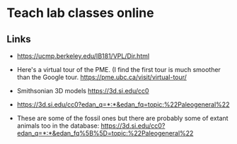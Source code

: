 # Teach lab classes online

## Links

* https://ucmp.berkeley.edu/IB181/VPL/Dir.html

* Here's a virtual tour of the PME.
  (I find the first tour is much smoother than the Google tour.
  https://pme.ubc.ca/visit/virtual-tour/

* Smithsonian 3D models https://3d.si.edu/cc0

* https://3d.si.edu/cc0?edan_q=*:*&edan_fq=topic:%22Paleogeneral%22 

* These are some of the fossil ones but there are probably some of extant animals too in the database: https://3d.si.edu/cc0?edan_q=*:*&edan_fq%5B%5D=topic:%22Paleogeneral%22

